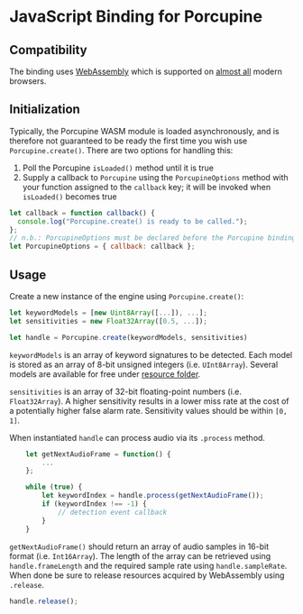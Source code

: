 # JavaScript Binding for Porcupine

## Compatibility

The binding uses [WebAssembly](https://webassembly.org/) which is supported on
[almost all](https://caniuse.com/#feat=wasm) modern browsers.

## Initialization

Typically, the Porcupine WASM module is loaded asynchronously, and is therefore not guaranteed to be ready the first time you wish use `Porcupine.create()`. There are two options for handling this:

1. Poll the Porcupine `isLoaded()` method until it is true
2. Supply a callback to `Porcupine` using the `PorcupineOptions` method with your function assigned to the `callback` key; it will be invoked when `isLoaded()` becomes true

```javascript
let callback = function callback() {
  console.log("Porcupine.create() is ready to be called.");
};
// n.b.: PorcupineOptions must be declared before the Porcupine binding is loaded, or it will be ignored
let PorcupineOptions = { callback: callback };
```

## Usage

Create a new instance of the engine using `Porcupine.create()`:

```javascript
let keywordModels = [new Uint8Array([...]), ...];
let sensitivities = new Float32Array([0.5, ...]);

let handle = Porcupine.create(keywordModels, sensitivities)
```

`keywordModels` is an array of keyword signatures to be detected. Each model is stored as an array of 8-bit unsigned
integers (i.e. `UInt8Array`). Several models are available for free under [resource folder](/resources/keyword_files/wasm).

`sensitivities` is an array of 32-bit floating-point numbers (i.e. `Float32Array`). A higher sensitivity results in a
lower miss rate at the cost of a potentially higher false alarm rate. Sensitivity values should be within `[0, 1]`.

When instantiated `handle` can process audio via its `.process` method.

```javascript
    let getNextAudioFrame = function() {
        ...
    };

    while (true) {
        let keywordIndex = handle.process(getNextAudioFrame());
        if (keywordIndex !== -1) {
            // detection event callback
        }
    }
```

`getNextAudioFrame()` should return an array of audio samples in 16-bit format (i.e. `Int16Array`). The length of the
array can be retrieved using `handle.frameLength` and the required sample rate using `handle.sampleRate`. When done be
sure to release resources acquired by WebAssembly using `.release`.

```javascript
handle.release();
```
